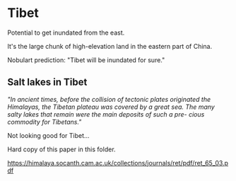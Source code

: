 # Tibet

Potential to get inundated from the east.

It's the large chunk of high-elevation land in the eastern part of China.

Nobulart prediction: "Tibet will be inundated for sure."

## Salt lakes in Tibet

*"In ancient times, before the collision of tectonic plates originated
the Himalayas, the Tibetan plateau was covered by a great sea. The
many salty lakes that remain were the main deposits of such a pre-
cious commodity for Tibetans."*

Not looking good for Tibet...

Hard copy of this paper in this folder.

https://himalaya.socanth.cam.ac.uk/collections/journals/ret/pdf/ret_65_03.pdf